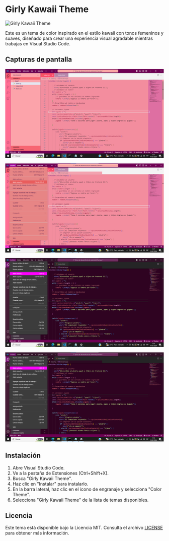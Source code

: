 # Girly Kawaii Theme

![Girly Kawaii Theme](https://link.aquí/a/la/imagen/del/tema)

Este es un tema de color inspirado en el estilo kawaii con tonos femeninos y suaves, diseñado para crear una experiencia visual agradable mientras trabajas en Visual Studio Code.

## Capturas de pantalla

![Es un tema muy claro espero que les guste tambien tiene algunos colores fuertes para destacar aun mas](https://github.com/landuuu-dev/Theme-Kawaii/blob/a238773ea09a3f89e04c07417f4371cdb87cff4b/themes/tema-kawaii-claro.png)


![Asi se ve el tema cuando se despliega alguna opcion del menu todo es en tonos pasteles con algunos toques mas oscuros para generar contraste](https://github.com/landuuu-dev/Theme-Kawaii/blob/0107294d296c51dbd2be6f4f506322b315472cd6/themes/tema-kawaii-claro-destacados.png)

![Este es el tema oscuro personalmente es el que mas me gusta ya que es lindo y femenino sin quemarme los ojos](themes\tema-kawaii-oscuro-destacados.png)


![Tambien tiene un color fuerte cuando se le pasa el cursor por el menu me encanto como quedo](themes\tema-kawaii-oscuro-destacados.png)


## Instalación

1. Abre Visual Studio Code.
2. Ve a la pestaña de Extensiones (Ctrl+Shift+X).
3. Busca "Girly Kawaii Theme".
4. Haz clic en "Instalar" para instalarlo.
5. En la barra lateral, haz clic en el icono de engranaje y selecciona "Color Theme".
6. Selecciona "Girly Kawaii Theme" de la lista de temas disponibles.



## Licencia

Este tema está disponible bajo la Licencia MIT. Consulta el archivo [LICENSE](LICENSE) para obtener más información.

